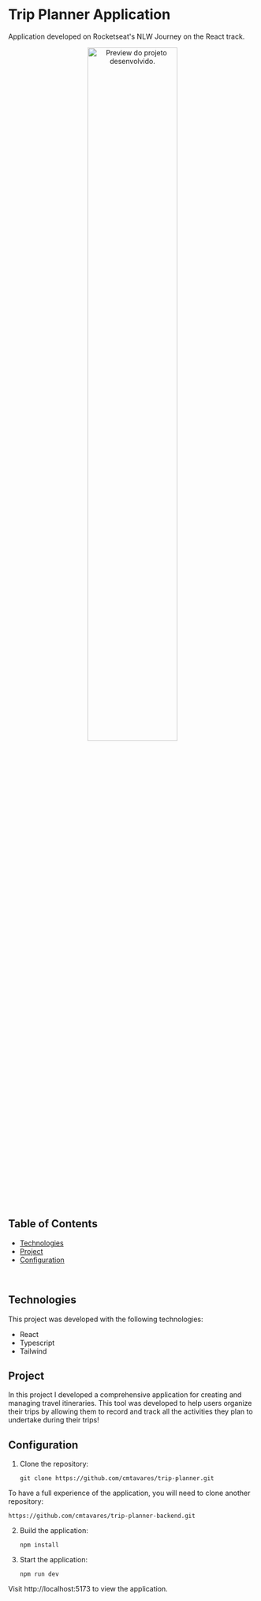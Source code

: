 # Trip Planner Application

<p>
  Application developed on Rocketseat's NLW Journey on the React track.
</p>

<p align="center">
  <img alt="Preview do projeto desenvolvido." src="https://github.com/user-attachments/assets/3f859e4d-7758-46db-8929-9549114b6fb7" width="60%">
</p>

## Table of Contents

- [Technologies](#technologies)
- [Project](#project)
- [Configuration](#configuration)

<br>


## Technologies

This project was developed with the following technologies:

- React
- Typescript
- Tailwind

## Project

In this project I developed a comprehensive application for creating and managing travel itineraries. This tool was developed to help users organize their trips by allowing them to record and track all the activities they plan to undertake during their trips!

## Configuration

1. Clone the repository:

   ```shell
   git clone https://github.com/cmtavares/trip-planner.git
   ```

To have a full experience of the application, you will need to clone another repository:

   ```shell
   https://github.com/cmtavares/trip-planner-backend.git
   ```

2. Build the application:

    ```shell
    npm install
    ```

3. Start the application:

    ```shell
    npm run dev
    ```

Visit http://localhost:5173 to view the application.
